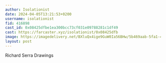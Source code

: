 ```yaml
---
author: Isolationist
date: 2024-04-05T13:21:53+0200
username: isolationist
fid: 416898
cast_id: 0x08425dfbe1ea300bcc73cf031e09788281c1df49
cast: https://farcaster.xyz/isolationist/0x08425dfb
image: https://imagedelivery.net/BXluQx4ige9GuW0Ia56BHw/5b469aab-5fa1-49ab-58ab-c5d32e6c6800/original
layout: post
---
```


Richard Serra
Drawings

<img src='https://imagedelivery.net/BXluQx4ige9GuW0Ia56BHw/5b469aab-5fa1-49ab-58ab-c5d32e6c6800/original' alt='' referrerpolicy='no-referrer'/>
